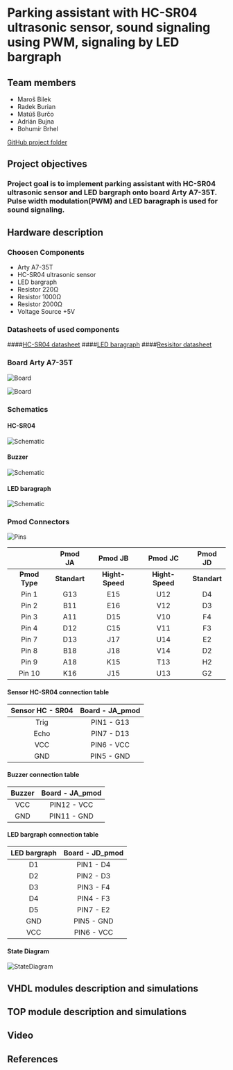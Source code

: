 # Parking assistant with HC-SR04 ultrasonic sensor, sound signaling using PWM, signaling by LED bargraph

## Team members

* Maroš Bilek
* Radek Burian
* Matúš Burčo
* Adrián Bujna
* Bohumír Brhel

[GitHub project folder](to-do)

## Project objectives

### Project goal is to implement parking assistant with HC-SR04 ultrasonic sensor and LED bargraph onto board Arty A7-35T. Pulse width modulation(PWM) and LED baragraph is used for sound signaling.

## Hardware description

### Choosen Components
 - Arty A7-35T
 - HC-SR04 ultrasonic sensor
 - LED bargraph
 - Resistor 220Ω
 - Resistor 1000Ω
 - Resistor 2000Ω
 - Voltage Source +5V

### Datasheets of used components

####[HC-SR04 datasheet](https://cdn.sparkfun.com/datasheets/Sensors/Proximity/HCSR04.pdf)
####[LED baragraph](https://docs.broadcom.com/doc/5965-6545E)
####[Resisitor datasheet](https://docs-emea.rs-online.com/webdocs/0e29/0900766b80e29d33.pdf)

### Board **Arty A7-35T**

![Board](Images/board.png)

![Board](Images/BasicIO.png)

### Schematics

#### HC-SR04
![Schematic](Images/HC-SR04.png)

#### Buzzer
![Schematic](Images/Buzzer.png)

#### LED baragraph
![Schematic](Images/LED_bargraph.png)

### Pmod Connectors

![Pins](Images/piny.png)

|| Pmod JA | Pmod JB | Pmod JC | Pmod JD |
| :-: | :-: | :-: | :-: | :-:|
| **Pmod Type** | **Standart** | **Hight-Speed** | **Hight-Speed** | **Standart** | 
| Pin 1  | G13 | E15 | U12 | D4 |
| Pin 2  | B11 | E16 | V12 | D3 |
| Pin 3  | A11 | D15 | V10 | F4 |
| Pin 4  | D12 | C15 | V11 | F3 |
| Pin 7  | D13 | J17 | U14 | E2 |
| Pin 8  | B18 | J18 | V14 | D2 |
| Pin 9  | A18 | K15 | T13 | H2 |
| Pin 10 | K16 | J15 | U13 | G2 |

#### Sensor HC-SR04 connection table
| **Sensor HC - SR04** | **Board - JA_pmod** |
| :-: | :-: | 
| Trig | PIN1 - G13 |
| Echo | PIN7 - D13 |
| VCC | PIN6 -  VCC |
| GND | PIN5 - GND |

#### Buzzer connection table
| **Buzzer** | **Board - JA_pmod** |
| :-: | :-: | 
| VCC | PIN12 - VCC |
| GND | PIN11 - GND |

#### LED bargraph connection table
| **LED bargraph** | **Board - JD_pmod** |
| :-: | :-: | 
| D1 | PIN1 - D4 |
| D2 | PIN2 - D3 |
| D3 | PIN3 -  F4 |
| D4 | PIN4 - F3 |
| D5 | PIN7 - E2 |
| GND | PIN5 - GND |
| VCC | PIN6 - VCC |

#### State Diagram

![StateDiagram](Images/StateDiagram.png)

## VHDL modules description and simulations

## TOP module description and simulations

## Video

## References